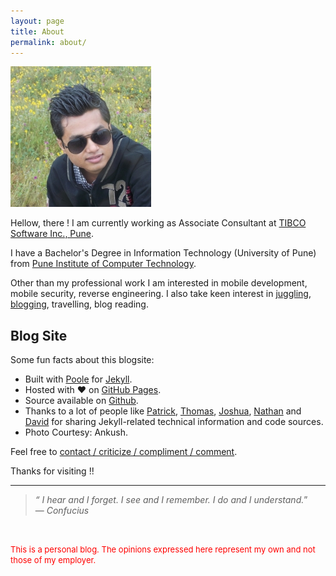 ```yaml
---
layout: page
title: About
permalink: about/
---
```


![Profile Picture](/public/dp.jpg)

Hellow, there ! I am currently working as Associate Consultant at <a href="http://www.tibco.com" target="_blank">TIBCO Software Inc., Pune</a>.

I have a Bachelor's Degree in Information Technology (University of Pune) from <a href="http://en.wikipedia.org/wiki/Pune_Institute_of_Computer_Technology" target="_blank">Pune Institute of Computer Technology</a>.

Other than my professional work I am interested in mobile development, mobile security, reverse engineering. I also take keen interest in <a href="http://shubhamaher.com/juggling">juggling</a>, <a href="http://shubhamaher.com/blog">blogging</a>, travelling, blog reading.

## Blog Site

Some fun facts about this blogsite:

* Built with <a href="http://getpoole.com" target="_blank">Poole</a> for <a href="http://jekyllrb.com" target="_blank">Jekyll</a>.
* Hosted with ♥ on <a href="https://pages.github.com" target="_blank">GitHub Pages</a>.
* Source available on <a href="https://github.com/shubham-aher/shubham-aher.github.io" target="_blank">Github</a>.
* Thanks to a lot of people like <a href="http://patricksteadman.ca/2014/08/04/lanyonsetup/" target="_blank">Patrick</a>, <a href="https://github.com/thomascannon/" target="_blank">Thomas</a>, <a href="http://joshualande.com/jekyll-github-pages-poole/" target="_blank">Joshua</a>, <a href="http://nathantreid.com/setting-up-this-blog/" target="_blank">Nathan</a> and <a href="http://loyc.net/2014/blogging-on-github.html" target="_blank">David</a> for sharing Jekyll-related technical information and code sources.
* Photo Courtesy: Ankush.

Feel free to [contact / criticize / compliment / comment](mailto:shubham.s.aher@gmail.com).

Thanks for visiting !!

---
> *&ldquo; I hear and I forget. I see and I remember. I do and I understand.*&rdquo;<br>
  &mdash; *Confucius*

<br>  
<p><font color="red" size="2">This is a personal blog. The opinions expressed here represent my own and not those of my employer.</font></p>